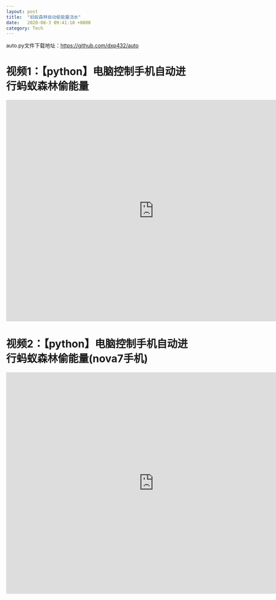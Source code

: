 ```yaml
---
layout: post
title:  "蚂蚁森林自动偷能量浇水"
date:   2020-08-3 09:41:10 +0800
category: Tech
---
```


auto.py文件下载地址：https://github.com/dxp432/auto

# 视频1：【python】电脑控制手机自动进行蚂蚁森林偷能量

<iframe src="http://player.bilibili.com/player.html?aid=583942199&bvid=BV1Qz4y1D7bq&cid=217096246&page=1" scrolling="no" width="800px" height="600px" border="0" frameborder="no" framespacing="0" allowfullscreen="true"> </iframe>

# 视频2：【python】电脑控制手机自动进行蚂蚁森林偷能量(nova7手机)

<iframe src="http://player.bilibili.com/player.html?aid=796503432&bvid=BV1yC4y1b7vX&cid=219569133&page=1" scrolling="no" width="800px" height="600px" border="0" frameborder="no" framespacing="0" allowfullscreen="true"> </iframe>
